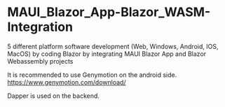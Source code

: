 # MAUI_Blazor_App-Blazor_WASM-Integration
5 different platform software development (Web, Windows, Android, IOS, MacOS) by coding Blazor by integrating MAUI Blazor App  and Blazor Webassembly projects


It is recommended to use Genymotion on the android side. https://www.genymotion.com/download/

Dapper is used on the backend.